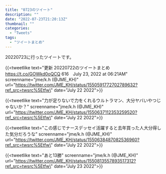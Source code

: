 ```yaml
---
title: "0723のツイート"
description: ""
date: "2022-07-23T21:20:13Z"
thumbnail: ""
categories:
  - "Tweets"
tags:
  - "ツイートまとめ"
---
```

20220723に行ったツイートです。
<!--more-->
{{<tweetlike text=\"更新 20220722のツイートまとめ https://t.co/GOWkd0oQCQ 616　July 23, 2022 at 06:21AM\" screenname=\"jme/k.h (@JME_KH)\" url=\"https://twitter.com/JME_KH/status/1550591772702789632?ref_src=twsrc%5Etfw\" date=\"July 22 2022\">}}

{{<tweetlike text=\"力が足りないで力をくれるウルトラマン、大分ヤバいやつじゃないか？\" screenname=\"jme/k.h (@JME_KH)\" url=\"https://twitter.com/JME_KH/status/1550637112353259520?ref_src=twsrc%5Etfw\" date=\"July 22 2022\">}}

{{<tweetlike text=\"この感じでナースデッセイ活躍すると去年買った人大分得した気分だろうな\" screenname=\"jme/k.h (@JME_KH)\" url=\"https://twitter.com/JME_KH/status/1550638487082536960?ref_src=twsrc%5Etfw\" date=\"July 22 2022\">}}

{{<tweetlike text=\"あと13勝\" screenname=\"jme/k.h (@JME_KH)\" url=\"https://twitter.com/JME_KH/status/1550813557893517312?ref_src=twsrc%5Etfw\" date=\"July 23 2022\">}}

